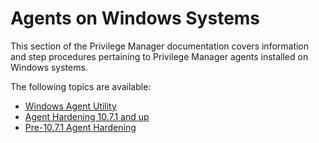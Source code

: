 [title]: # (Windows Agents)
[tags]: # (endpoints)
[priority]: # (1)
# Agents on Windows Systems

This section of the Privilege Manager documentation covers information and step procedures pertaining to Privilege Manager agents installed on Windows systems.

The following topics are available:

* [Windows Agent Utility](utility.md)
* [Agent Hardening 10.7.1 and up](agent-hardening.md)
* [Pre-10.7.1 Agent Hardening](pre-10.7.1-agent-hardening.md)
